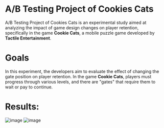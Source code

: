 # A/B Testing Project of Cookies Cats
A/B Testing Project of Cookies Cats is an experimental study aimed at analyzing the impact of game design changes on player retention, specifically in the game **Cookie Cats**, a mobile puzzle game developed by **Tactile Entertainment**.

# Goals
In this experiment, the developers aim to evaluate the effect of changing the gate position on player retention. In the game **Cookie Cats**, players must progress through various levels, and there are "gates" that require them to wait or pay to continue.
# Results:
![image](https://github.com/user-attachments/assets/a004b711-78c6-4951-870e-b096ee6ff6f0)
![image](https://github.com/user-attachments/assets/9471a5c7-06c5-4769-be0d-fd1174ccd176)

